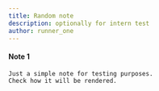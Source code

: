```yaml
---
title: Random note
description: optionally for intern test
author: runner_one
---
```


#### Note 1
    Just a simple note for testing purposes.
    Check how it will be rendered.